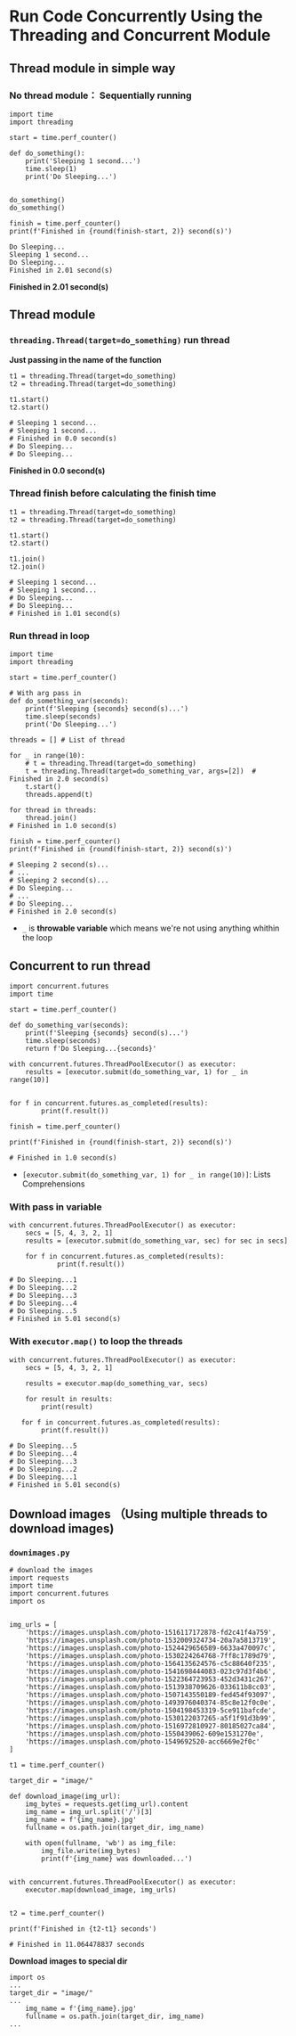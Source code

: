 # Run Code Concurrently Using the Threading and Concurrent Module

## Thread module in simple way

### No thread module： Sequentially running

```
import time
import threading

start = time.perf_counter()

def do_something():
    print('Sleeping 1 second...')
    time.sleep(1)
    print('Do Sleeping...')


do_something()
do_something()

finish = time.perf_counter()
print(f'Finished in {round(finish-start, 2)} second(s)')
```

```
Do Sleeping...
Sleeping 1 second...
Do Sleeping...
Finished in 2.01 second(s)
```

**Finished in 2.01 second(s)**

## Thread module

### `threading.Thread(target=do_something)` run thread 

**Just passing in the name of the function**

```
t1 = threading.Thread(target=do_something) 
t2 = threading.Thread(target=do_something) 

t1.start()
t2.start()

# Sleeping 1 second...
# Sleeping 1 second...
# Finished in 0.0 second(s)
# Do Sleeping...
# Do Sleeping...
```

**Finished in 0.0 second(s)**


### Thread finish before calculating the finish time

```
t1 = threading.Thread(target=do_something) 
t2 = threading.Thread(target=do_something) 

t1.start()
t2.start()

t1.join()    
t2.join()

# Sleeping 1 second...
# Sleeping 1 second...
# Do Sleeping...
# Do Sleeping...
# Finished in 1.01 second(s)
```

### Run thread in loop

```
import time
import threading

start = time.perf_counter()

# With arg pass in 
def do_something_var(seconds):
    print(f'Sleeping {seconds} second(s)...')
    time.sleep(seconds)
    print('Do Sleeping...')

threads = [] # List of thread

for _ in range(10):
    # t = threading.Thread(target=do_something)
    t = threading.Thread(target=do_something_var, args=[2])  # Finished in 2.0 second(s)
    t.start()
    threads.append(t)

for thread in threads:
    thread.join()
# Finished in 1.0 second(s)

finish = time.perf_counter()
print(f'Finished in {round(finish-start, 2)} second(s)')

# Sleeping 2 second(s)...
# ...
# Sleeping 2 second(s)...
# Do Sleeping...
# ...
# Do Sleeping...
# Finished in 2.0 second(s)
```



* `_` is **throwable variable** which means we're not using anything whithin the loop


## Concurrent to run thread

```
import concurrent.futures
import time

start = time.perf_counter()

def do_something_var(seconds):
    print(f'Sleeping {seconds} second(s)...')
    time.sleep(seconds)
    return f'Do Sleeping...{seconds}'

with concurrent.futures.ThreadPoolExecutor() as executor:
	results = [executor.submit(do_something_var, 1) for _ in range(10)]
	

for f in concurrent.futures.as_completed(results):
        print(f.result())
 
finish = time.perf_counter()

print(f'Finished in {round(finish-start, 2)} second(s)')

# Finished in 1.0 second(s)
``` 

* `[executor.submit(do_something_var, 1) for _ in range(10)]`: Lists Comprehensions

### With pass in variable

```
with concurrent.futures.ThreadPoolExecutor() as executor:
	secs = [5, 4, 3, 2, 1]
	results = [executor.submit(do_something_var, sec) for sec in secs]
	
	for f in concurrent.futures.as_completed(results):
	        print(f.result())
  
# Do Sleeping...1
# Do Sleeping...2
# Do Sleeping...3
# Do Sleeping...4
# Do Sleeping...5
# Finished in 5.01 second(s)
```

### With `executor.map()` to loop the threads

```
with concurrent.futures.ThreadPoolExecutor() as executor:
	secs = [5, 4, 3, 2, 1]
	
	results = executor.map(do_something_var, secs)
	
	for result in results:
        print(result)
   
   for f in concurrent.futures.as_completed(results):
        print(f.result())
        
# Do Sleeping...5
# Do Sleeping...4
# Do Sleeping...3
# Do Sleeping...2
# Do Sleeping...1
# Finished in 5.01 second(s)
```

## Download images （Using multiple threads to download images)

### `downimages.py`

```
# download the images
import requests
import time
import concurrent.futures
import os


img_urls = [
    'https://images.unsplash.com/photo-1516117172878-fd2c41f4a759',
    'https://images.unsplash.com/photo-1532009324734-20a7a5813719',
    'https://images.unsplash.com/photo-1524429656589-6633a470097c',
    'https://images.unsplash.com/photo-1530224264768-7ff8c1789d79',
    'https://images.unsplash.com/photo-1564135624576-c5c88640f235',
    'https://images.unsplash.com/photo-1541698444083-023c97d3f4b6',
    'https://images.unsplash.com/photo-1522364723953-452d3431c267',
    'https://images.unsplash.com/photo-1513938709626-033611b8cc03',
    'https://images.unsplash.com/photo-1507143550189-fed454f93097',
    'https://images.unsplash.com/photo-1493976040374-85c8e12f0c0e',
    'https://images.unsplash.com/photo-1504198453319-5ce911bafcde',
    'https://images.unsplash.com/photo-1530122037265-a5f1f91d3b99',
    'https://images.unsplash.com/photo-1516972810927-80185027ca84',
    'https://images.unsplash.com/photo-1550439062-609e1531270e',
    'https://images.unsplash.com/photo-1549692520-acc6669e2f0c'
]

t1 = time.perf_counter()

target_dir = "image/"

def download_image(img_url):
    img_bytes = requests.get(img_url).content
    img_name = img_url.split('/')[3]
    img_name = f'{img_name}.jpg'
    fullname = os.path.join(target_dir, img_name)

    with open(fullname, 'wb') as img_file:
        img_file.write(img_bytes)
        print(f'{img_name} was downloaded...')


with concurrent.futures.ThreadPoolExecutor() as executor:
    executor.map(download_image, img_urls)


t2 = time.perf_counter()

print(f'Finished in {t2-t1} seconds')

# Finished in 11.064478837 seconds
```

**Download images to special dir**

```
import os
...
target_dir = "image/"
...
	img_name = f'{img_name}.jpg'
	fullname = os.path.join(target_dir, img_name)
...
```